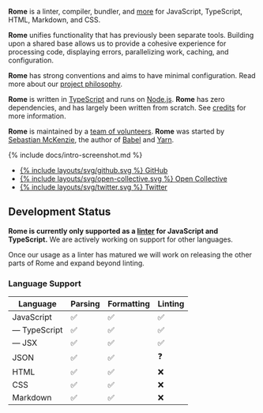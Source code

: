 **Rome** is a linter, compiler, bundler, and [more](#development-status) for JavaScript, TypeScript, HTML, Markdown, and CSS.

**Rome** unifies functionality that has previously been separate tools. Building upon a shared base allows us to provide a cohesive experience for processing code, displaying errors, parallelizing work, caching, and configuration.

**Rome** has strong conventions and aims to have minimal configuration. Read more about our [project philosophy](/about#philosophy).

**Rome** is written in [TypeScript](https://www.typescriptlang.org/) and runs on [Node.js](https://nodejs.org/en/). **Rome** has zero dependencies, and has largely been written from scratch. See [credits](/credits) for more information.

**Rome** is maintained by a [team of volunteers](/about#eam). **Rome** was started by [Sebastian McKenzie](https://twitter.com/sebmck), the author of [Babel](https://babeljs.io/) and [Yarn](https://yarnpkg.com/).

{% include docs/intro-screenshot.md %}

<ul class="home-actions">
	<li>
		<a href="https://github.com/romefrontend/rome">
			{% include layouts/svg/github.svg %} GitHub
		</a>
	</li>
	<li>
		<a href="https://opencollective.com/romefrontend">
			{% include layouts/svg/open-collective.svg %} Open Collective
		</a>
	</li>
	<li>
		<a href="https://twitter.com/romefrontend">
			{% include layouts/svg/twitter.svg %} Twitter
		</a>
	</li>
</ul>


## Development Status

**Rome is currently only supported as a [linter](#linting) for JavaScript and TypeScript.** We are actively working on support for other languages.

Once our usage as a linter has matured we will work on releasing the other parts of Rome and expand beyond linting.

### Language Support

| Language     | Parsing | Formatting | Linting |
| ------------ | ------- | ---------- | ------- |
| JavaScript   | ✅        | ✅           | ✅        |
| &mdash; TypeScript | ✅        | ✅           | ✅        |
| &mdash; JSX        | ✅        | ✅           | ✅        |
| JSON       | ✅        | ✅           | ❓        |
| HTML         | ✅        | ✅          | ❌        |
| CSS          | ✅        | ✅           | ❌        |
| Markdown     | ✅        | ✅           | ❌        |
